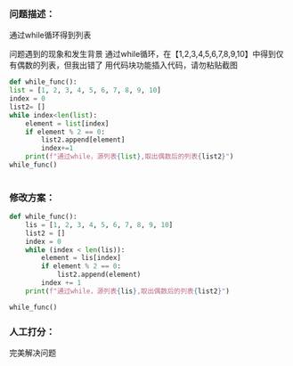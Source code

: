 ### 问题描述：
<p>通过while循环得到列表</p>
问题遇到的现象和发生背景
通过while循环，在【1,2,3,4,5,6,7,8,9,10】中得到仅有偶数的列表，但我出错了
用代码块功能插入代码，请勿粘贴截图

```python
def while_func():
list = [1, 2, 3, 4, 5, 6, 7, 8, 9, 10]
index = 0
list2= []
while index<len(list):
    element = list[index]
    if element % 2 == 0:
        list2.append[element]
        index+=1
    print(f"通过while，源列表{list},取出偶数后的列表{list2}")
while_func()
 
```

### 修改方案：


```python
def while_func():
    lis = [1, 2, 3, 4, 5, 6, 7, 8, 9, 10]
    list2 = []
    index = 0
    while (index < len(lis)):
        element = lis[index]
        if element % 2 == 0:
            list2.append(element)
        index += 1
    print(f"通过while，源列表{lis},取出偶数后的列表{list2}")

while_func()

```


### 人工打分：
完美解决问题